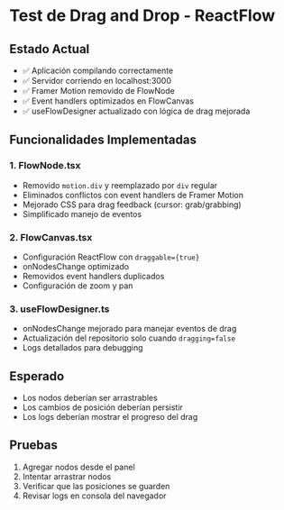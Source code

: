 # Test de Drag and Drop - ReactFlow

## Estado Actual
- ✅ Aplicación compilando correctamente
- ✅ Servidor corriendo en localhost:3000
- ✅ Framer Motion removido de FlowNode
- ✅ Event handlers optimizados en FlowCanvas
- ✅ useFlowDesigner actualizado con lógica de drag mejorada

## Funcionalidades Implementadas

### 1. FlowNode.tsx
- Removido `motion.div` y reemplazado por `div` regular
- Eliminados conflictos con event handlers de Framer Motion
- Mejorado CSS para drag feedback (cursor: grab/grabbing)
- Simplificado manejo de eventos

### 2. FlowCanvas.tsx
- Configuración ReactFlow con `draggable={true}`
- onNodesChange optimizado
- Removidos event handlers duplicados
- Configuración de zoom y pan

### 3. useFlowDesigner.ts
- onNodesChange mejorado para manejar eventos de drag
- Actualización del repositorio solo cuando `dragging=false`
- Logs detallados para debugging

## Esperado
- Los nodos deberían ser arrastrables
- Los cambios de posición deberían persistir
- Los logs deberían mostrar el progreso del drag

## Pruebas
1. Agregar nodos desde el panel
2. Intentar arrastrar nodos
3. Verificar que las posiciones se guarden
4. Revisar logs en consola del navegador
